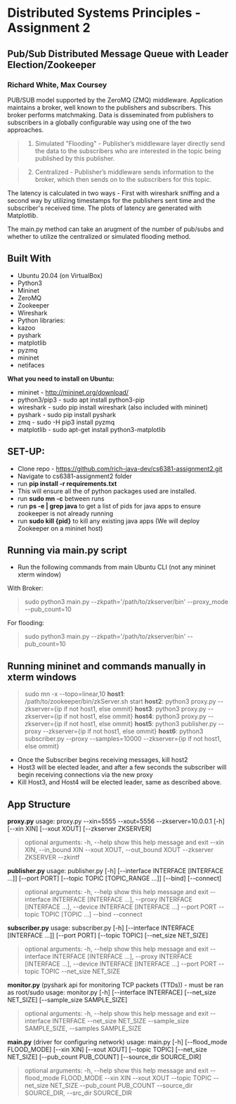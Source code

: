 # Distributed Systems Principles - Assignment 2
## Pub/Sub Distributed Message Queue with Leader Election/Zookeeper
### Richard White, Max Coursey 


 PUB/SUB model supported by the ZeroMQ (ZMQ) middleware. Application maintains a broker, well known to the publishers and subscribers. This broker performs matchmaking. Data is disseminated from publishers to subscribers in a globally configurable way using one of the two approaches.

> 1) Simulated "Flooding" - Publisher’s middleware layer directly send the data to the subscribers who are interested in the topic being published by this publisher. 

> 2) Centralized -  Publisher’s middleware sends information to the broker, which then sends on to the subscribers for this topic.

The latency is calculated in two ways - First with wireshark sniffing and a second way by utilizing timestamps for the publishers sent time and the subscriber's received time.  The plots of latency are generated with Matplotlib.

The main.py method can take an arugment of the number of pub/subs and whether to utilize the centralized or simulated flooding method.

## Built With
- Ubuntu 20.04 (on VirtualBox)
- Python3
- Mininet
- ZeroMQ
- Zookeeper
- Wireshark
- Python libraries:
 - kazoo
 - pyshark
 - matplotlib
 - pyzmq
 - mininet
 - netifaces

**What you need to install on Ubuntu:**
- mininet - http://mininet.org/download/
- python3/pip3  - sudo apt install python3-pip
- wireshark - sudo pip install wireshark (also included with mininet)
- pyshark - sudo pip install pyshark
- zmq - sudo -H pip3 install pyzmq
- matplotlib - sudo apt-get install python3-matplotlib

## SET-UP:
- Clone repo - https://github.com/rich-java-dev/cs6381-assignment2.git
- Navigate to cs6381-assignment2 folder
- run **pip install -r requirements.txt**
 - This will ensure all the of python packages used are installed.
- run **sudo mn -c** between runs
- run **ps -e | grep java** to get a list of pids for java apps to ensure zookeeper is not already running
- run **sudo kill {pid}** to kill any existing java apps (We will deploy Zookeeper on a mininet host)


## Running via main.py script
- Run the following commands from main Ubuntu CLI (not any mininet xterm window)

With Broker:
 >sudo python3 main.py --zkpath='/path/to/zkserver/bin' --proxy_mode --pub_count=10

For flooding:
 >sudo python3 main.py --zkpath='/path/to/zkserver/bin' --pub_count=10

## **Running mininet and commands manually in xterm windows**
 > sudo mn -x --topo=linear,10
 > **host1**: /path/to/zookeeper/bin/zkServer.sh start
 > **host2**: python3 proxy.py --zkserver={ip if not host1, else ommit}
 > **host3**: python3 proxy.py --zkserver={ip if not host1, else ommit}
 > **host4**: python3 proxy.py --zkserver={ip if not host1, else ommit}
 > **host5**: python3 publisher.py --proxy --zkserver={ip if not host1, else ommit}
 > **host6**: python3 subscriber.py --proxy --samples=10000 --zkserver={ip if not host1, else ommit}

- Once the Subscriber begins receiving messages, kill host2
- Host3 will be elected leader, and after a few seconds the subscriber will begin receiving connections via the new proxy
- Kill Host3, and Host4 will be elected leader, same as described above.


## App Structure

**proxy.py**
usage: proxy.py --xin=5555 --xout=5556 --zkserver=10.0.0.1 [-h] [--xin XIN] [--xout XOUT] [--zkserver ZKSERVER]
>optional arguments:
  -h, --help            show this help message and exit
  --xin XIN, --in_bound XIN
  --xout XOUT, --out_bound XOUT
  --zkserver ZKSERVER --zkintf


**publisher.py**
usage: publisher.py [-h] [--interface INTERFACE [INTERFACE ...]] [--port PORT]
                    [--topic TOPIC [TOPIC_RANGE ...]] [--bind] [--connect]

>optional arguments:
  -h, --help            show this help message and exit
  --interface INTERFACE [INTERFACE ...], --proxy INTERFACE [INTERFACE ...], --device INTERFACE [INTERFACE ...]
  --port PORT
  --topic TOPIC [TOPIC ...]
  --bind
  --connect

**subscriber.py**
usage: subscriber.py [-h] [--interface INTERFACE [INTERFACE ...]] [--port PORT] [--topic TOPIC] [--net_size NET_SIZE]
>optional arguments:
  -h, --help            show this help message and exit
  --interface INTERFACE [INTERFACE ...], --proxy INTERFACE [INTERFACE ...], --device INTERFACE [INTERFACE ...]
  --port PORT
  --topic TOPIC
  --net_size NET_SIZE


**monitor.py** 
(pyshark api for monitoring TCP packets (TTDs)) - must be ran as root/sudo
usage: monitor.py [-h] [--interface INTERFACE] [--net_size NET_SIZE]
                  [--sample_size SAMPLE_SIZE]
>optional arguments:
  -h, --help            show this help message and exit
  --interface INTERFACE
  --net_size NET_SIZE
  --sample_size SAMPLE_SIZE, --samples SAMPLE_SIZE

**main.py** 
(driver for configuring network)
usage: main.py [-h] [--flood_mode FLOOD_MODE] [--xin XIN] [--xout XOUT] [--topic TOPIC] [--net_size NET_SIZE] [--pub_count PUB_COUNT]
               [--source_dir SOURCE_DIR]
>optional arguments:
  -h, --help            show this help message and exit
  --flood_mode FLOOD_MODE
  --xin XIN
  --xout XOUT
  --topic TOPIC
  --net_size NET_SIZE
  --pub_count PUB_COUNT
  --source_dir SOURCE_DIR, --src_dir SOURCE_DIR
